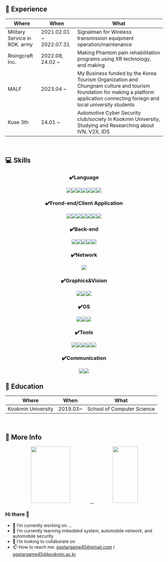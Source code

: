 <h2>🧳 Experience </h2>

|Where|When|What|
|---|---|---|
|Military Service in ROK. army|2021.02.01 ~ 2022.07.31| Signalman for Wireless transmission equipment operation/maintenance |
|Risingcraft Inc.|2022.08, 24.02 ~ | Making Phantom pain rehabilitation programs using XR technology, and making |
|MALF|2023.04 ~ | My Business funded by the Korea Tourism Organization and Chungnam culture and tourism foundation for making a platform application connecting foriegn and local university students |
|Kuse 3th | 24.01 ~ | Automotive Cyber Security club/society in Kookmin University, Studying and Researching about IVN, V2X, IDS |
<br/>

<h2> 💻 Skills </h2>
<div align=center>
<h3>✔️Language</h3>
<img src="https://img.shields.io/badge/c-A8B9CC?style=for-the-badge&logo=c&logoColor=black"><img src="https://img.shields.io/badge/c++-00599C?style=for-the-badge&logo=c%2B%2B&logoColor=black"><img src="https://img.shields.io/badge/c%23-00599C?style=for-the-badge&logo=csharp&logoColor=black"><img src="https://img.shields.io/badge/python-3776AB?style=for-the-badge&logo=python&logoColor=white"><img src="https://img.shields.io/badge/dart-0175C2?style=for-the-badge&logo=dart&logoColor=black"><img src="https://img.shields.io/badge/javascript-F7DF1E?style=for-the-badge&logo=javascript&logoColor=black"><img src="https://img.shields.io/badge/java-F7DF1E?style=for-the-badge&logo=openjdk&logoColor=black">
<h3>✔️Frond-end/Client Application</h3>
<img src="https://img.shields.io/badge/flutter-02569B?style=for-the-badge&logo=flutter&logoColor=white"><img src="https://img.shields.io/badge/unity-E34F26?style=for-the-badge&logo=unity&logoColor=white"><img src="https://img.shields.io/badge/arduino-E34F26?style=for-the-badge&logo=arduino&logoColor=white"><img src="https://img.shields.io/badge/unity-E34F26?style=for-the-badge&logo=unity&logoColor=white"><img src="https://img.shields.io/badge/html5-E34F26?style=for-the-badge&logo=html5&logoColor=white"><img src="https://img.shields.io/badge/android-E34F26?style=for-the-badge&logo=android&logoColor=white"><img src="https://img.shields.io/badge/ios-E34F26?style=for-the-badge&logo=ios&logoColor=white">
<h3>✔️Back-end</h3>
<img src="https://img.shields.io/badge/mysql-4479A1?style=for-the-badge&logo=mysql&logoColor=white"><img src="https://img.shields.io/badge/amazon ec2-092E20?style=for-the-badge&logo=amazonec2&logoColor=white"><img src="https://img.shields.io/badge/firebase-FFCA28?style=for-the-badge&logo=firebase&logoColor=white"><img src="https://img.shields.io/badge/express-000000?style=for-the-badge&logo=express&logoColor=white"><img src="https://img.shields.io/badge/django-092E20?style=for-the-badge&logo=django&logoColor=white">
<h3>✔️Network</h3>
<img src="https://img.shields.io/badge/wireshark-1679A7?style=for-the-badge&logo=wireshark&logoColor=white">
<h3>✔️Graphics&Vision</h3>
<img src="https://img.shields.io/badge/opengl-1679A7?style=for-the-badge&logo=opengl&logoColor=white"><img src="https://img.shields.io/badge/opencv-1679A7?style=for-the-badge&logo=opencv&logoColor=white"><img src="https://img.shields.io/badge/maya-1679A7?style=for-the-badge&logo=autodeskmaya&logoColor=white">
<h3>✔️OS</h3>
<img src="https://img.shields.io/badge/linux-F05032?style=for-the-badge&logo=linux&logoColor=white"><img src="https://img.shields.io/badge/macos-F05032?style=for-the-badge&logo=macos&logoColor=white"><img src="https://img.shields.io/badge/windows-F05032?style=for-the-badge&logo=windows&logoColor=white">
<h3>✔️Tools</h3>
<img src="https://img.shields.io/badge/git-F05032?style=for-the-badge&logo=git&logoColor=white"><img src="https://img.shields.io/badge/github-181717?style=for-the-badge&logo=github&logoColor=white"><img src="https://img.shields.io/badge/vim-181717?style=for-the-badge&logo=vim&logoColor=white"><img src="https://img.shields.io/badge/vsCode-181717?style=for-the-badge&logo=visualstudiocode&logoColor=white"><img src="https://img.shields.io/badge/android Studio-181717?style=for-the-badge&logo=android Studio&logoColor=white">
<h3>✔️Communication</h3>

<img src="https://img.shields.io/badge/blogger-FF5722?style=for-the-badge&logo=blogger&logoColor=white"><img src="https://img.shields.io/badge/notion-000000?style=for-the-badge&logo=notion&logoColor=white">
</div>
<h2>🏫 Education</h2>

|Where|When|What|
|---|---|---|
|Kookmin University|2019.03~| School of Computer Science |

<br/>

<h2> 🚀 More Info </h2>
<div align=center>
<a href="#">
<img src = https://github-readme-stats.vercel.app/api?username=ggstargame45&show_icons=true&theme=radical height = "180px" width = "50%"> &nbsp
</a>
<a href="#">
  <img src="https://github-readme-stats.vercel.app/api/top-langs/?username=ggstargame45&theme=react&exclude_repo=Jagi,assignment&layout=compact" height="180px" width = "40%">
</a>
<br />



<div align=left>

### Hi there 👋
- 🔭 I’m currently working on ...
- 🌱 I’m currently learning imbedded system, automobile network, and automobile security
- 👯 I’m looking to collaborate on 
- 📫 How to reach me: ggstargame45@gmail.com / ggstargame45@kookmin.ac.kr
